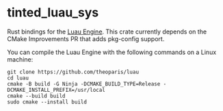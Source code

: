 # tinted_luau_sys

Rust bindings for the [Luau Engine](https://github.com/luau-lang/luau).
This crate currently depends on the CMake Improvements PR that adds pkg-config support.

You can compile the Luau Engine with the following commands on a Linux machine:

```shell
git clone https://github.com/theoparis/luau
cd luau
cmake -B build -G Ninja -DCMAKE_BUILD_TYPE=Release -DCMAKE_INSTALL_PREFIX=/usr/local
cmake --build build
sudo cmake --install build
```
